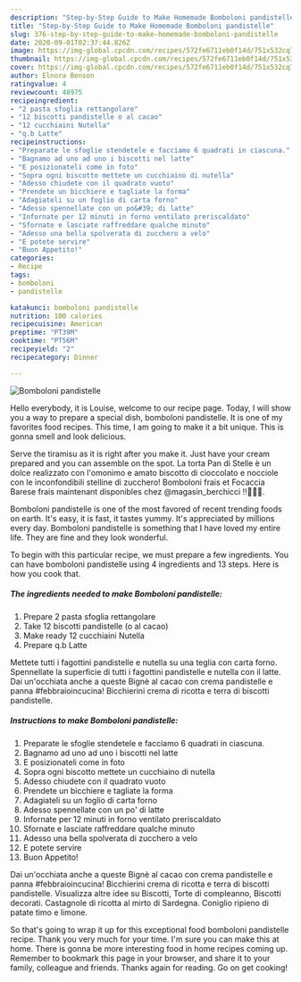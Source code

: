 ```yaml
---
description: "Step-by-Step Guide to Make Homemade Bomboloni pandistelle"
title: "Step-by-Step Guide to Make Homemade Bomboloni pandistelle"
slug: 376-step-by-step-guide-to-make-homemade-bomboloni-pandistelle
date: 2020-09-01T02:37:44.826Z
image: https://img-global.cpcdn.com/recipes/572fe6711eb0f14d/751x532cq70/bomboloni-pandistelle-recipe-main-photo.jpg
thumbnail: https://img-global.cpcdn.com/recipes/572fe6711eb0f14d/751x532cq70/bomboloni-pandistelle-recipe-main-photo.jpg
cover: https://img-global.cpcdn.com/recipes/572fe6711eb0f14d/751x532cq70/bomboloni-pandistelle-recipe-main-photo.jpg
author: Elnora Benson
ratingvalue: 4
reviewcount: 48975
recipeingredient:
- "2 pasta sfoglia rettangolare"
- "12 biscotti pandistelle o al cacao"
- "12 cucchiaini Nutella"
- "q.b Latte"
recipeinstructions:
- "Preparate le sfoglie stendetele e facciamo 6 quadrati in ciascuna."
- "Bagnamo ad uno ad uno i biscotti nel latte"
- "E posizionateli come in foto"
- "Sopra ogni biscotto mettete un cucchiaino di nutella"
- "Adesso chiudete con il quadrato vuoto"
- "Prendete un bicchiere e tagliate la forma"
- "Adagiateli su un foglio di carta forno"
- "Adesso spennellate con un po&#39; di latte"
- "Infornate per 12 minuti in forno ventilato preriscaldato"
- "Sfornate e lasciate raffreddare qualche minuto"
- "Adesso una bella spolverata di zucchero a velo"
- "E potete servire"
- "Buon Appetito!"
categories:
- Recipe
tags:
- bomboloni
- pandistelle

katakunci: bomboloni pandistelle 
nutrition: 100 calories
recipecuisine: American
preptime: "PT39M"
cooktime: "PT56M"
recipeyield: "2"
recipecategory: Dinner

---
```



![Bomboloni pandistelle](https://img-global.cpcdn.com/recipes/572fe6711eb0f14d/751x532cq70/bomboloni-pandistelle-recipe-main-photo.jpg)

Hello everybody, it is Louise, welcome to our recipe page. Today, I will show you a way to prepare a special dish, bomboloni pandistelle. It is one of my favorites food recipes. This time, I am going to make it a bit unique. This is gonna smell and look delicious.

Serve the tiramisu as it is right after you make it. Just have your cream prepared and you can assemble on the spot. La torta Pan di Stelle è un dolce realizzato con l&#39;omonimo e amato biscotto di cioccolato e nocciole con le inconfondibili stelline di zucchero! Bomboloni frais et Focaccia Barese frais maintenant disponibles chez @magasin_berchicci ‼️💯🇮🇹.

Bomboloni pandistelle is one of the most favored of recent trending foods on earth. It's easy, it is fast, it tastes yummy. It's appreciated by millions every day. Bomboloni pandistelle is something that I have loved my entire life. They are fine and they look wonderful.


To begin with this particular recipe, we must prepare a few ingredients. You can have bomboloni pandistelle using 4 ingredients and 13 steps. Here is how you cook that.

<!--inarticleads1-->

##### The ingredients needed to make Bomboloni pandistelle:

1. Prepare 2 pasta sfoglia rettangolare
1. Take 12 biscotti pandistelle (o al cacao)
1. Make ready 12 cucchiaini Nutella
1. Prepare q.b Latte


Mettete tutti i fagottini pandistelle e nutella su una teglia con carta forno. Spennellate la superficie di tutti i fagottini pandistelle e nutella con il latte. Dai un&#39;occhiata anche a queste Bignè al cacao con crema pandistelle e panna #febbraioincucina! Bicchierini crema di ricotta e terra di biscotti pandistelle. 

<!--inarticleads2-->

##### Instructions to make Bomboloni pandistelle:

1. Preparate le sfoglie stendetele e facciamo 6 quadrati in ciascuna.
1. Bagnamo ad uno ad uno i biscotti nel latte
1. E posizionateli come in foto
1. Sopra ogni biscotto mettete un cucchiaino di nutella
1. Adesso chiudete con il quadrato vuoto
1. Prendete un bicchiere e tagliate la forma
1. Adagiateli su un foglio di carta forno
1. Adesso spennellate con un po&#39; di latte
1. Infornate per 12 minuti in forno ventilato preriscaldato
1. Sfornate e lasciate raffreddare qualche minuto
1. Adesso una bella spolverata di zucchero a velo
1. E potete servire
1. Buon Appetito!


Dai un&#39;occhiata anche a queste Bignè al cacao con crema pandistelle e panna #febbraioincucina! Bicchierini crema di ricotta e terra di biscotti pandistelle. Visualizza altre idee su Biscotti, Torte di compleanno, Biscotti decorati. Castagnole di ricotta al mirto di Sardegna. Coniglio ripieno di patate timo e limone. 

So that's going to wrap it up for this exceptional food bomboloni pandistelle recipe. Thank you very much for your time. I'm sure you can make this at home. There is gonna be more interesting food in home recipes coming up. Remember to bookmark this page in your browser, and share it to your family, colleague and friends. Thanks again for reading. Go on get cooking!
